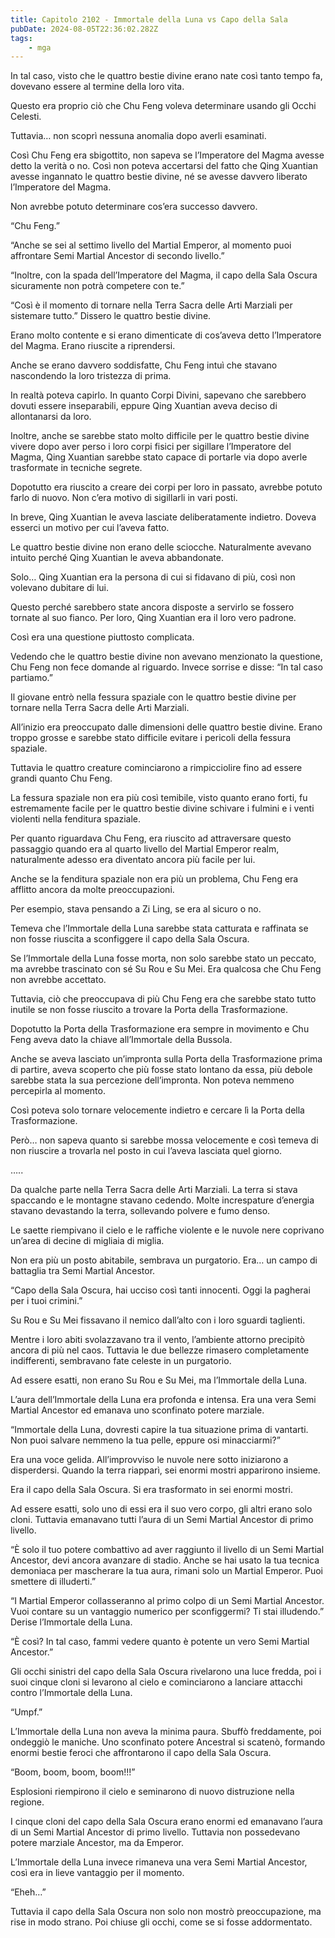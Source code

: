 ```yaml
---
title: Capitolo 2102 - Immortale della Luna vs Capo della Sala
pubDate: 2024-08-05T22:36:02.282Z
tags:
    - mga
---
```



In tal caso, visto che le quattro bestie divine erano nate così tanto tempo fa, dovevano essere al termine della loro vita.

Questo era proprio ciò che Chu Feng voleva determinare usando gli Occhi Celesti.

Tuttavia… non scoprì nessuna anomalia dopo averli esaminati.

Così Chu Feng era sbigottito, non sapeva se l’Imperatore del Magma avesse detto la verità o no. Così non poteva accertarsi del fatto che Qing Xuantian avesse ingannato le quattro bestie divine, né se avesse davvero liberato l’Imperatore del Magma.

Non avrebbe potuto determinare cos’era successo davvero.

“Chu Feng.”

“Anche se sei al settimo livello del Martial Emperor, al momento puoi affrontare Semi Martial Ancestor di secondo livello.”

“Inoltre, con la spada dell’Imperatore del Magma, il capo della Sala Oscura sicuramente non potrà competere con te.”

“Così è il momento di tornare nella Terra Sacra delle Arti Marziali per sistemare tutto.” Dissero le quattro bestie divine.

Erano molto contente e si erano dimenticate di cos’aveva detto l’Imperatore del Magma. Erano riuscite a riprendersi.

Anche se erano davvero soddisfatte, Chu Feng intuì che stavano nascondendo la loro tristezza di prima.

In realtà poteva capirlo. In quanto Corpi Divini, sapevano che sarebbero dovuti essere inseparabili, eppure Qing Xuantian aveva deciso di allontanarsi da loro.

Inoltre, anche se sarebbe stato molto difficile per le quattro bestie divine vivere dopo aver perso i loro corpi fisici per sigillare l’Imperatore del Magma, Qing Xuantian sarebbe stato capace di portarle via dopo averle trasformate in tecniche segrete.

Dopotutto era riuscito a creare dei corpi per loro in passato, avrebbe potuto farlo di nuovo. Non c’era motivo di sigillarli in vari posti.

In breve, Qing Xuantian le aveva lasciate deliberatamente indietro. Doveva esserci un motivo per cui l’aveva fatto.

Le quattro bestie divine non erano delle sciocche. Naturalmente avevano intuito perché Qing Xuantian le aveva abbandonate.

Solo… Qing Xuantian era la persona di cui si fidavano di più, così non volevano dubitare di lui.

Questo perché sarebbero state ancora disposte a servirlo se fossero tornate al suo fianco. Per loro, Qing Xuantian era il loro vero padrone.

Così era una questione piuttosto complicata.

Vedendo che le quattro bestie divine non avevano menzionato la questione, Chu Feng non fece domande al riguardo. Invece sorrise e disse: “In tal caso partiamo.”

Il giovane entrò nella fessura spaziale con le quattro bestie divine per tornare nella Terra Sacra delle Arti Marziali.

All’inizio era preoccupato dalle dimensioni delle quattro bestie divine. Erano troppo grosse e sarebbe stato difficile evitare i pericoli della fessura spaziale.

Tuttavia le quattro creature cominciarono a rimpicciolire fino ad essere grandi quanto Chu Feng.

La fessura spaziale non era più così temibile, visto quanto erano forti, fu estremamente facile per le quattro bestie divine schivare i fulmini e i venti violenti nella fenditura spaziale.

Per quanto riguardava Chu Feng, era riuscito ad attraversare questo passaggio quando era al quarto livello del Martial Emperor realm, naturalmente adesso era diventato ancora più facile per lui.

Anche se la fenditura spaziale non era più un problema, Chu Feng era afflitto ancora da molte preoccupazioni.

Per esempio, stava pensando a Zi Ling, se era al sicuro o no.

Temeva che l’Immortale della Luna sarebbe stata catturata e raffinata se non fosse riuscita a sconfiggere il capo della Sala Oscura.

Se l’Immortale della Luna fosse morta, non solo sarebbe stato un peccato, ma avrebbe trascinato con sé Su Rou e Su Mei. Era qualcosa che Chu Feng non avrebbe accettato.

Tuttavia, ciò che preoccupava di più Chu Feng era che sarebbe stato tutto inutile se non fosse riuscito a trovare la Porta della Trasformazione.

Dopotutto la Porta della Trasformazione era sempre in movimento e Chu Feng aveva dato la chiave all’Immortale della Bussola.

Anche se aveva lasciato un’impronta sulla Porta della Trasformazione prima di partire, aveva scoperto che più fosse stato lontano da essa, più debole sarebbe stata la sua percezione dell’impronta. Non poteva nemmeno percepirla al momento.

Così poteva solo tornare velocemente indietro e cercare lì la Porta della Trasformazione.

Però… non sapeva quanto si sarebbe mossa velocemente e così temeva di non riuscire a trovarla nel posto in cui l’aveva lasciata quel giorno.

…..

Da qualche parte nella Terra Sacra delle Arti Marziali. La terra si stava spaccando e le montagne stavano cedendo. Molte increspature d’energia stavano devastando la terra, sollevando polvere e fumo denso.

Le saette riempivano il cielo e le raffiche violente e le nuvole nere coprivano un’area di decine di migliaia di miglia.

Non era più un posto abitabile, sembrava un purgatorio. Era… un campo di battaglia tra Semi Martial Ancestor.

“Capo della Sala Oscura, hai ucciso così tanti innocenti. Oggi la pagherai per i tuoi crimini.”

Su Rou e Su Mei fissavano il nemico dall’alto con i loro sguardi taglienti.

Mentre i loro abiti svolazzavano tra il vento, l’ambiente attorno precipitò ancora di più nel caos. Tuttavia le due bellezze rimasero completamente indifferenti, sembravano fate celeste in un purgatorio.

Ad essere esatti, non erano Su Rou e Su Mei, ma l’Immortale della Luna.

L’aura dell’Immortale della Luna era profonda e intensa. Era una vera Semi Martial Ancestor ed emanava uno sconfinato potere marziale.

“Immortale della Luna, dovresti capire la tua situazione prima di vantarti. Non puoi salvare nemmeno la tua pelle, eppure osi minacciarmi?”

Era una voce gelida. All’improvviso le nuvole nere sotto iniziarono a disperdersi. Quando la terra riapparì, sei enormi mostri apparirono insieme.

Era il capo della Sala Oscura. Si era trasformato in sei enormi mostri.

Ad essere esatti, solo uno di essi era il suo vero corpo, gli altri erano solo cloni. Tuttavia emanavano tutti l’aura di un Semi Martial Ancestor di primo livello.

“È solo il tuo potere combattivo ad aver raggiunto il livello di un Semi Martial Ancestor, devi ancora avanzare di stadio. Anche se hai usato la tua tecnica demoniaca per mascherare la tua aura, rimani solo un Martial Emperor. Puoi smettere di illuderti.”

“I Martial Emperor collasseranno al primo colpo di un Semi Martial Ancestor. Vuoi contare su un vantaggio numerico per sconfiggermi? Ti stai illudendo.” Derise l’Immortale della Luna.

“È così? In tal caso, fammi vedere quanto è potente un vero Semi Martial Ancestor.”

Gli occhi sinistri del capo della Sala Oscura rivelarono una luce fredda, poi i suoi cinque cloni si levarono al cielo e cominciarono a lanciare attacchi contro l’Immortale della Luna.

“Umpf.”

L’Immortale della Luna non aveva la minima paura. Sbuffò freddamente, poi ondeggiò le maniche. Uno sconfinato potere Ancestral si scatenò, formando enormi bestie feroci che affrontarono il capo della Sala Oscura.

“Boom, boom, boom, boom!!!”

Esplosioni riempirono il cielo e seminarono di nuovo distruzione nella regione.

I cinque cloni del capo della Sala Oscura erano enormi ed emanavano l’aura di un Semi Martial Ancestor di primo livello. Tuttavia non possedevano potere marziale Ancestor, ma da Emperor.

L’Immortale della Luna invece rimaneva una vera Semi Martial Ancestor, così era in lieve vantaggio per il momento.

“Eheh…”

Tuttavia il capo della Sala Oscura non solo non mostrò preoccupazione, ma rise in modo strano. Poi chiuse gli occhi, come se si fosse addormentato.


